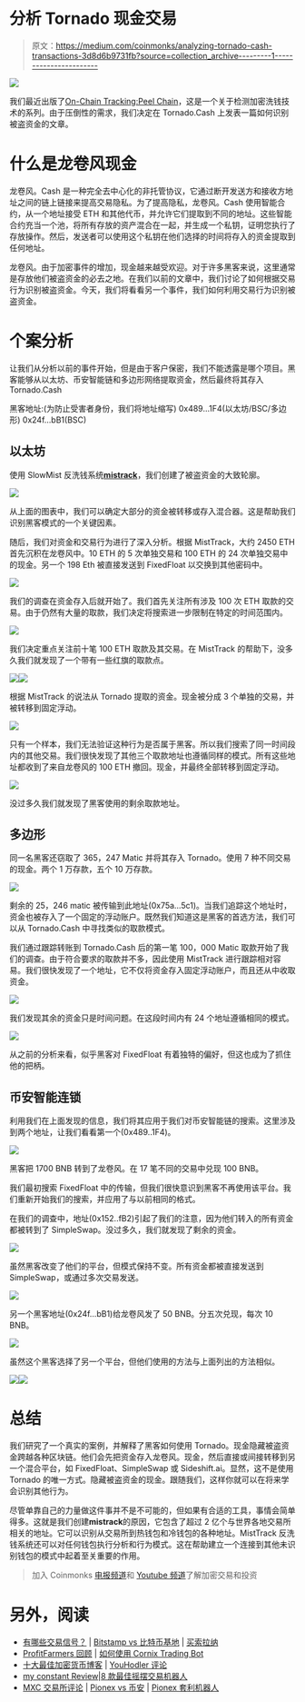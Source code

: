 # 分析 Tornado 现金交易

> 原文：<https://medium.com/coinmonks/analyzing-tornado-cash-transactions-3d8d6b9731fb?source=collection_archive---------1----------------------->

![](img/797d82874a3abd393cbeae450350765c.png)

我们最近出版了[On-Chain Tracking:Peel Chain](https://slowmist.medium.com/crypto-compliance-series-what-is-peel-chain-7b5be0bb7214)，这是一个关于检测加密洗钱技术的系列。由于压倒性的需求，我们决定在 Tornado.Cash 上发表一篇如何识别被盗资金的文章。

# 什么是龙卷风现金

龙卷风。Cash 是一种完全去中心化的非托管协议，它通过断开发送方和接收方地址之间的链上链接来提高交易隐私。为了提高隐私，龙卷风。Cash 使用智能合约，从一个地址接受 ETH 和其他代币，并允许它们提取到不同的地址。这些智能合约充当一个池，将所有存放的资产混合在一起，并生成一个私钥，证明您执行了存放操作。然后，发送者可以使用这个私钥在他们选择的时间将存入的资金提取到任何地址。

龙卷风。由于加密事件的增加，现金越来越受欢迎。对于许多黑客来说，这里通常是存放他们被盗资金的必去之地。在我们以前的文章中，我们讨论了如何根据交易行为识别被盗资金。今天，我们将看看另一个事件，我们如何利用交易行为识别被盗资金。

# 个案分析

让我们从分析以前的事件开始，但是由于客户保密，我们不能透露是哪个项目。黑客能够从以太坊、币安智能链和多边形网络提取资金，然后最终将其存入 Tornado.Cash

黑客地址:(为防止受害者身份，我们将地址缩写)
0x489…1F4(以太坊/BSC/多边形)
0x24f…bB1(BSC)

## 以太坊

使用 SlowMist 反洗钱系统[**mistrack**](https://misttrack.io/)，我们创建了被盗资金的大致轮廓。

![](img/8a018ecd5b98d8d8758ad4e47bbcdcca.png)

从上面的图表中，我们可以确定大部分的资金被转移或存入混合器。这是帮助我们识别黑客模式的一个关键因素。

随后，我们对资金和交易行为进行了深入分析。根据 MistTrack，大约 2450 ETH 首先沉积在龙卷风中。10 ETH 的 5 次单独交易和 100 ETH 的 24 次单独交易中的现金。另一个 198 Eth 被直接发送到 FixedFloat 以交换到其他密码中。

![](img/806920136ebbbf589d2e76235d1d4370.png)

我们的调查在资金存入后就开始了。我们首先关注所有涉及 100 次 ETH 取款的交易。由于仍然有大量的取款，我们决定将搜索进一步限制在特定的时间范围内。

![](img/b5165df08f0f11d1a1fa0eef5bc0bade.png)

我们决定重点关注前十笔 100 ETH 取款及其交易。在 MistTrack 的帮助下，没多久我们就发现了一个带有一些红旗的取款点。

![](img/db0ccca5f58e7bc99f2dedd8f9fe6565.png)![](img/b419410c420926b4196e4df7082b5180.png)

根据 MistTrack 的说法从 Tornado 提取的资金。现金被分成 3 个单独的交易，并被转移到固定浮动。

![](img/05099162c6ff256f7cee8608777554b9.png)

只有一个样本，我们无法验证这种行为是否属于黑客。所以我们搜索了同一时间段内的其他交易。我们很快发现了其他三个取款地址也遵循同样的模式。所有这些地址都收到了来自龙卷风的 100 ETH 撤回。现金，并最终全部转移到固定浮动。

![](img/22216380ab1d757593b1ee0fe67e44f5.png)

没过多久我们就发现了黑客使用的剩余取款地址。

## 多边形

同一名黑客还窃取了 365，247 Matic 并将其存入 Tornado。使用 7 种不同交易的现金。两个 1 万存款，五个 10 万存款。

![](img/9e3f9772d43a908d0076d6f66bccaec7.png)

剩余的 25，246 matic 被传输到此地址(0x75a…5c1)。当我们追踪这个地址时，资金也被存入了一个固定的浮动账户。既然我们知道这是黑客的首选方法，我们可以从 Tornado.Cash 中寻找类似的取款模式。

我们通过跟踪转账到 Tornado.Cash 后的第一笔 100，000 Matic 取款开始了我们的调查。由于符合要求的取款并不多，因此使用 MistTrack 进行跟踪相对容易。我们很快发现了一个地址，它不仅将资金存入固定浮动账户，而且还从中收取资金。

![](img/405b7f00c3aeb79032f27df7b960e64e.png)

我们发现其余的资金只是时间问题。在这段时间内有 24 个地址遵循相同的模式。

![](img/352a2455d69382a77d2d0e2b0fc91cdd.png)

从之前的分析来看，似乎黑客对 FixedFloat 有着独特的偏好，但这也成为了抓住他的把柄。

## 币安智能连锁

利用我们在上面发现的信息，我们将其应用于我们对币安智能链的搜索。这里涉及到两个地址，让我们看看第一个(0x489..1F4)。

![](img/7158431144fce249464a9e58d57a33e7.png)

黑客把 1700 BNB 转到了龙卷风。在 17 笔不同的交易中兑现 100 BNB。

我们最初搜索 FixedFloat 中的传输，但我们很快意识到黑客不再使用该平台。我们重新开始我们的搜索，并应用了与以前相同的格式。

在我们的调查中，地址(0x152..fB2)引起了我们的注意，因为他们转入的所有资金都被转到了 SimpleSwap。没过多久，我们就发现了剩余的资金。

![](img/258785556570bff88fb5613f78b55206.png)

虽然黑客改变了他们的平台，但模式保持不变。所有资金都被直接发送到 SimpleSwap，或通过多次交易发送。

![](img/fa2b111f39d71a0495b3a67944a1b274.png)

另一个黑客地址(0x24f…bB1)给龙卷风发了 50 BNB。分五次兑现，每次 10 BNB。

![](img/d7bf453a9ac8f3a43193fb0a041db569.png)

虽然这个黑客选择了另一个平台，但他们使用的方法与上面列出的方法相似。

![](img/4aebef7636baca9261e7900f80b8fc19.png)![](img/b9d70a742d2222349f4e2607a60a4940.png)

# **总结**

我们研究了一个真实的案例，并解释了黑客如何使用 Tornado。现金隐藏被盗资金跨越各种区块链。他们会先把资金存入龙卷风。现金，然后直接或间接转移到另一个混合平台，如 FixedFloat、SimpleSwap 或 Sideshift.ai。显然，这不是使用 Tornado 的唯一方式。隐藏被盗资金的现金。跟随我们，这样你就可以在将来学会识别其他行为。

尽管单靠自己的力量做这件事并不是不可能的，但如果有合适的工具，事情会简单得多。这就是我们创建**mistrack**的原因，它包含了超过 2 亿个与世界各地交易所相关的地址。它可以识别从交易所到热钱包和冷钱包的各种地址。MistTrack 反洗钱系统还可以对任何钱包执行分析和行为模式。这在帮助建立一个连接到其他未识别钱包的模式中起着至关重要的作用。

> 加入 Coinmonks [电报频道](https://t.me/coincodecap)和 [Youtube 频道](https://www.youtube.com/c/coinmonks/videos)了解加密交易和投资

# 另外，阅读

*   [有哪些交易信号？](https://coincodecap.com/trading-signal) | [Bitstamp vs 比特币基地](https://coincodecap.com/bitstamp-coinbase) | [买索拉纳](https://coincodecap.com/buy-solana)
*   [ProfitFarmers 回顾](https://coincodecap.com/profitfarmers-review) | [如何使用 Cornix Trading Bot](https://coincodecap.com/cornix-trading-bot)
*   [十大最佳加密货币博客](https://coincodecap.com/best-cryptocurrency-blogs) | [YouHodler 评论](https://coincodecap.com/youhodler-review)
*   [my constant Review](https://coincodecap.com/myconstant-review)|[8 款最佳摇摆交易机器人](https://coincodecap.com/best-swing-trading-bots)
*   [MXC 交易所评论](/coinmonks/mxc-exchange-review-3af0ec1cba8c) | [Pionex vs 币安](https://coincodecap.com/pionex-vs-binance) | [Pionex 套利机器人](https://coincodecap.com/pionex-arbitrage-bot)